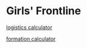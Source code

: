 # Girls' Frontline

[logistics calculator](https://gfeAsdf.github.io/gf/main.html)

[formation calculator](https://gfeAsdf.github.io/gf/main2.html)
